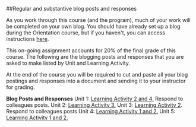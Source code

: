 [](https://www.gitbook.com/book/twonline/ldrs-500/edit#/edit/master/unit-5-learning-activity.md?_k=hrpier "Go to Unit 5 Learning Activities")##Regular and substantive blog posts and responses

As you work through this course (and the program), much of your work will be completed on your own blog. You should have already set up a blog during the Orientation course, but if you haven't, you can access instructions [here](https://twonline.gitbooks.io/twu-online-orientation/content/activity-1.html).

This on-going assignment accounts for 20% of the final grade of this course. The following are the blogging posts and responses that you are asked to make listed by Unit and Learning Activity. 

At the end of the course you will be required to cut and paste all your blog postings and responses into a document and sending it to your instructor for grading. 

**Blog Posts and Responses**
Unit 1: [Learning Activity 2 and 4.](https://www.gitbook.com/book/twonline/ldrs-500/edit#/edit/master/unit-1-learning-activities.md?_k=36z1lm "Go to Unit 1 Learning Activities.") Respond to colleagues posts. 
Unit 2: [Learning Activity 3.](https://www.gitbook.com/book/twonline/ldrs-500/edit#/edit/master/unit-2-learning-activities.md?_k=nu896m "Go to Unit 2 Learning Activities")
Unit 3: [Learning Activity 2](https://www.gitbook.com/book/twonline/ldrs-500/edit#/edit/master/unit-3-learning-activities.md?_k=7qo3vq "Go to Unit 3 Learning Activities"). Respond to colleagues posts
Unit 4: [Learning Activity 1 and 2.](https://www.gitbook.com/book/twonline/ldrs-500/edit#/edit/master/unit-4-learning-activities.md?_k=obnp9m "Go to Unit 4 Learning Activities")
Unit 5: [Learning Activity 1 and 2. ](https://www.gitbook.com/book/twonline/ldrs-500/edit#/edit/master/unit-5-learning-activity.md?_k=hrpier "Go to Unit 5 Learning Activities")